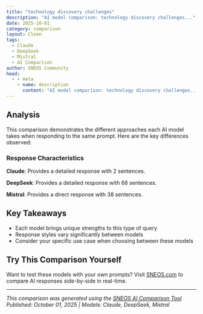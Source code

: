 ```yaml
---
title: "technology discovery challenges"
description: "AI model comparison: technology discovery challenges..."
date: 2025-10-01
category: comparison
layout: Clean
tags:
  - Claude
  - DeepSeek
  - Mistral
  - AI Comparison
author: SNEOS Community
head:
  - - meta
    - name: description
      content: "AI model comparison: technology discovery challenges..."
---
```


<ChatComparison
  title="technology discovery challenges"
  prompt="technology discovery challenges"
  :responses='{"Claude": "# Technology Discovery Challenges\n\nTechnology discovery faces numerous complex challenges across different dimensions:\n\n## **Research \u0026 Development Challenges**\n\n### **Fundamental Limitations**\n- **Physical constraints** (quantum limits, thermodynamics, material properties)\n- **Computational complexity** barriers\n- **Scientific knowledge gaps** in emerging fields\n- **Interdisciplinary coordination** difficulties\n\n### **Resource Constraints**\n- **Funding limitations** for long-term research\n- **Talent scarcity** in specialized fields\n- **Infrastructure requirements** for advanced research\n- **Time-to-market pressures**\n\n## **Discovery Process Challenges**\n\n### **Information Overload**\n- Exponential growth in research publications\n- Difficulty identifying relevant breakthrough technologies\n- Signal vs. noise in innovation landscapes\n- Cross-disciplinary knowledge integration\n\n### **Collaboration Barriers**\n- **Institutional silos** between academia and industry\n- **Geographic dispersion** of expertise\n- **IP and competitive concerns** limiting sharing\n- **Language and cultural barriers**\n\n## **Implementation Challenges**\n\n### **Technical Integration**\n- **Legacy system compatibility**\n- **Scalability issues**\n- **Standards and interoperability**\n- **Quality and reliability concerns**\n\n### **Market Adoption**\n- **User resistance** to new technologies\n- **Cost-benefit uncertainties**\n- **Regulatory compliance** requirements\n- **Market timing** and readiness\n\n## **Strategic Challenges**\n\n### **Technology Assessment**\n- **Predicting future potential** of emerging tech\n- **Risk evaluation** and mitigation\n- **Technology roadmapping** complexity\n- **Portfolio management** decisions\n\n### **Organizational**\n- **Internal innovation culture**\n- **Change management** resistance\n- **Skills gap** and training needs\n- **Technology transfer** inefficiencies\n\n## **Emerging Solutions**\n\n- **AI-powered discovery tools**\n- **Open innovation platforms**\n- **Digital collaboration ecosystems**\n- **Predictive analytics** for technology assessment\n- **Cross-industry partnerships**\n\nWould you like me to explore any specific aspect of technology discovery challenges in more detail?", "DeepSeek": "Of course. \u0022Technology discovery challenges\u0022 is a rich topic that can be viewed from two main angles:\n\n1. **The Challenges in Discovering New Technologies** (The process of R\u0026D and innovation).\n2. **The Challenges Caused by the Discovery of New Technologies** (The societal and ethical impact).\n\nLet\u0027s break down both in detail.\n\n---\n\n### 1. Challenges *in* Discovering New Technologies (The Innovation Process)\n\nThis refers to the hurdles organizations and researchers face when trying to invent or find the \u0022next big thing.\u0022\n\n#### **A. Technical \u0026 Scientific Hurdles**\n* **Physical and Theoretical Limits:** We are pushing against the boundaries of physics (e.g., Moore\u0027s Law slowing down), material science, and energy efficiency. Creating a viable quantum computer or achieving nuclear fusion are problems of immense complexity.\n* **Complexity and Interdependence:** Modern technologies are rarely standalone. A new battery technology requires advances in chemistry, manufacturing, supply chains for raw materials, and recycling infrastructure. This systems-level complexity makes progress slow and difficult.\n* **The \u0022Data Problem\u0022:** For data-driven fields like AI, challenges include acquiring massive, high-quality, unbiased datasets, and the immense computational power (and cost) required to train models.\n\n#### **B. Financial \u0026 Resource Constraints**\n* **High R\u0026D Costs:** Developing cutting-edge technologies like new pharmaceuticals, semiconductors, or aerospace systems requires billions of dollars in investment with a high risk of failure.\n* **Long Time Horizons:** The return on investment (ROI) for foundational research can take decades, which is often misaligned with quarterly corporate earnings reports or short-term political cycles. This leads to underinvestment in basic research.\n* **\u0022Valley of Death\u0022:** The critical gap between proving a concept in a lab (research) and developing it into a commercially viable product (development). Many promising technologies fail here due to a lack of funding and scaling expertise.\n\n#### **C. Human \u0026 Organizational Barriers**\n* **Siloed Knowledge:** Information is often trapped within specific departments, companies, or academic disciplines. Breaking down these silos to foster interdisciplinary collaboration is difficult but essential for breakthrough innovation.\n* **Risk Aversion:** Large, established companies often have a culture that prioritizes incremental improvements over disruptive, riskier projects. This is the classic \u0022innovator\u0027s dilemma.\u0022\n* **Skills Gap:** The pace of technological change is outstripping the education system\u0027s ability to produce enough experts in fields like AI, cybersecurity, and advanced robotics.\n\n#### **D. Information Overload \u0026 Scouting**\n* **Signal vs. Noise:** With the exponential growth of scientific publications, patents, and news, it\u0027s incredibly difficult to identify truly significant breakthroughs among the mass of information.\n* **Patent Thickets \u0026 IP Landscapes:** Navigating complex webs of existing intellectual property can be a minefield, slowing down innovation due to legal fears and licensing complexities.\n\n---\n\n### 2. Challenges *Caused by* the Discovery of New Technologies (Societal \u0026 Ethical Impact)\n\nThis refers to the problems that arise *after* a new technology is introduced.\n\n#### **A. Ethical and Moral Dilemmas**\n* **AI and Bias:** Algorithms can perpetuate and even amplify societal biases present in their training data, leading to discrimination in hiring, lending, and law enforcement.\n* **Privacy Erosion:** Technologies like facial recognition, IoT devices, and big data analytics create unprecedented surveillance capabilities, challenging our fundamental right to privacy.\n* **Autonomy and Control:** As we cede more decision-making to AI (e.g., in autonomous vehicles or military drones), questions of accountability, responsibility, and human agency become critical.\n* **Human Enhancement:** Technologies like CRISPR gene editing and advanced neuro-implants raise profound questions about what it means to be human and the potential for creating societal divides between the \u0022enhanced\u0022 and \u0022natural.\u0022\n\n#### **B. Economic Disruption \u0026 Inequality**\n* **Job Displacement:** Automation and AI are poised to displace millions of workers in manufacturing, transportation, and even white-collar jobs, creating a need for massive reskilling.\n* **The \u0022Digital Divide\u0022:** The benefits of new technologies are often unevenly distributed, potentially widening the gap between the rich and the poor, and between technologically advanced nations and the developing world.\n* **Market Concentration:** The network effects of digital platforms can lead to winner-take-all markets, stifling competition and giving a few tech giants immense economic and political power.\n\n#### **C. Regulatory and Legal Lag**\n* **Pace of Change:** The law and regulatory frameworks move much slower than technology. This creates a gray area where new technologies (e.g., cryptocurrencies, generative AI) operate without clear rules, leading to potential abuse and public harm.\n* **Jurisdictional Challenges:** The global nature of the internet and technology companies makes it difficult for any single country to effectively regulate them.\n\n#### **D. Security and Existential Risks**\n* **Cyber Threats:** As our critical infrastructure (power grids, financial systems, healthcare) becomes more digital, it also becomes more vulnerable to cyberattacks.\n* **Weaponization:** Dual-use technologies like AI, robotics, and synthetic biology can be repurposed for malicious use, autonomous weapons, or bioterrorism.\n* **Loss of Human Control:** The hypothetical but serious risk of a \u0022singularity\u0022 where a superintelligent AI could act in ways that are misaligned with human survival and well-being.\n\n---\n\n### Overcoming These Challenges: A Path Forward\n\nAddressing these multifaceted challenges requires a concerted effort:\n\n1. **Foster Collaboration:** Promote public-private partnerships and interdisciplinary research centers.\n2. **Invest in Foundational Research:** Governments and long-term-oriented corporations must fund basic science without an immediate commercial goal.\n3. **Modernize Education:** Focus on teaching critical thinking, adaptability, and lifelong learning rather than just specific skills.\n4. **Develop Agile Governance:** Create regulatory sandboxes and adaptive legal frameworks that can keep pace with innovation while protecting public interest.\n5. **Prioritize Ethics by Design:** Integrate ethicists, sociologists, and diverse perspectives into the technology development process from the very beginning.\n\nIn conclusion, technology discovery is not just a technical race; it is a deeply human endeavor intertwined with immense challenges in its creation and profound responsibilities in its consequences. Navigating this landscape is one of the defining tasks of our time.", "Mistral": "Technology discovery, the process of identifying and understanding new technologies, comes with several challenges. Here are some of the key obstacles:\n\n1. **Information Overload**:\n - The sheer volume of new technologies and information can be overwhelming.\n - Rapid technological advancements make it difficult to keep up with the latest developments.\n\n2. **Signal-to-Noise Ratio**:\n - Distinguishing truly innovative and impactful technologies from hype or incremental improvements can be challenging.\n - Many technologies are overhyped, making it difficult to discern their true potential.\n\n3. **Interdisciplinary Complexity**:\n - New technologies often emerge at the intersection of different disciplines, requiring a broad understanding of various fields.\n - Siloed research and development can hinder the discovery of interdisciplinary innovations.\n\n4. **Access to Information**:\n - Some technologies are proprietary or protected by intellectual property rights, making information access difficult.\n - Language barriers and regional differences can also limit access to information about new technologies.\n\n5. **Assessment and Validation**:\n - Evaluating the feasibility, scalability, and market potential of new technologies is complex.\n - Lack of standardized metrics for assessing technologies at early stages of development.\n\n6. **Resource Constraints**:\n - Limited time, budget, and expertise can hinder the ability to thoroughly explore and evaluate new technologies.\n - Small organizations or startups may lack the resources needed for comprehensive technology discovery.\n\n7. **Regulatory and Ethical Considerations**:\n - New technologies often face regulatory hurdles and ethical concerns that need to be addressed.\n - Ensuring compliance with laws and ethical standards can be a significant challenge.\n\n8. **Market and Industry Dynamics**:\n - Understanding the market demand and industry trends is crucial for assessing the viability of new technologies.\n - Competitive pressures and market dynamics can influence the adoption and success of new technologies.\n\n9. **Cultural and Organizational Barriers**:\n - Resistance to change within organizations can hinder the adoption of new technologies.\n - Cultural differences and organizational structures can impact the acceptance and integration of new technologies.\n\n10. **Data Quality and Availability**:\n - Reliable data on emerging technologies may be scarce or of poor quality.\n - Ensuring the accuracy and relevance of data used for technology discovery is essential.\n\n11. **Integration and Compatibility**:\n - New technologies need to be compatible with existing systems and infrastructure.\n - Ensuring seamless integration can be a technical and logistical challenge.\n\n12. **Risk Management**:\n - Investing in new technologies involves risks, including financial, technical, and operational risks.\n - Effective risk management strategies are necessary to mitigate potential issues.\n\nAddressing these challenges requires a multifaceted approach, including robust research methodologies, interdisciplinary collaboration, strategic planning, and continuous monitoring of technological advancements."}' 
  published-date="23:45"
/>

## Analysis

This comparison demonstrates the different approaches each AI model takes when responding to the same prompt. Here are the key differences observed:

### Response Characteristics

**Claude**: Provides a detailed response with 2 sentences. 

**DeepSeek**: Provides a detailed response with 68 sentences. 

**Mistral**: Provides a direct response with 38 sentences. 

## Key Takeaways

- Each model brings unique strengths to this type of query
- Response styles vary significantly between models
- Consider your specific use case when choosing between these models

## Try This Comparison Yourself

Want to test these models with your own prompts? Visit [SNEOS.com](https://sneos.com) to compare AI responses side-by-side in real-time.

---

*This comparison was generated using the [SNEOS AI Comparison Tool](https://sneos.com)*
*Published: October 01, 2025 | Models: Claude, DeepSeek, Mistral*
